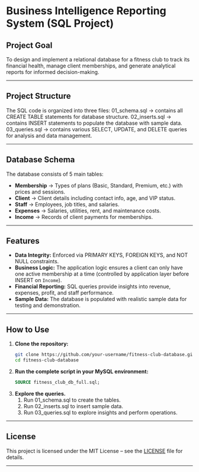 # Business Intelligence Reporting System (SQL Project)

##  Project Goal
To design and implement a relational database for a fitness club to track its financial health, manage client memberships, and generate analytical reports for informed decision-making.

---

## Project Structure
The SQL code is organized into three files:
01_schema.sql → contains all CREATE TABLE statements for database structure.
02_inserts.sql → contains INSERT statements to populate the database with sample data.
03_queries.sql → contains various SELECT, UPDATE, and DELETE queries for analysis and data management.

---

##  Database Schema
The database consists of 5 main tables:
- **Membership** → Types of plans (Basic, Standard, Premium, etc.) with prices and sessions.  
- **Client** → Client details including contact info, age, and VIP status.  
- **Staff** → Employees, job titles, and salaries.  
- **Expenses** → Salaries, utilities, rent, and maintenance costs.  
- **Income** → Records of client payments for memberships.  

---

##  Features 

- **Data Integrity:** Enforced via PRIMARY KEYS, FOREIGN KEYS, and NOT NULL constraints.
- **Business Logic:** The application logic ensures a client can only have one active membership at a time (controlled by application layer before INSERT on `Income`).
- **Financial Reporting:** SQL queries provide insights into revenue, expenses, profit, and staff performance.
- **Sample Data:** The database is populated with realistic sample data for testing and demonstration.

---

## How to Use

1.  **Clone the repository:**
    ```bash
    git clone https://github.com/your-username/fitness-club-database.git
    cd fitness-club-database
    ```
2.  **Run the complete script in your MySQL environment:**
    ```sql
    SOURCE fitness_club_db_full.sql;
    ```
3.  **Explore the queries.**
    1. Run 01_schema.sql to create the tables.
    2. Run 02_inserts.sql to insert sample data.
    3. Run 03_queries.sql to explore insights and perform operations.

---

## License

This project is licensed under the MIT License – see the [LICENSE](LICENSE) file for details.

---
